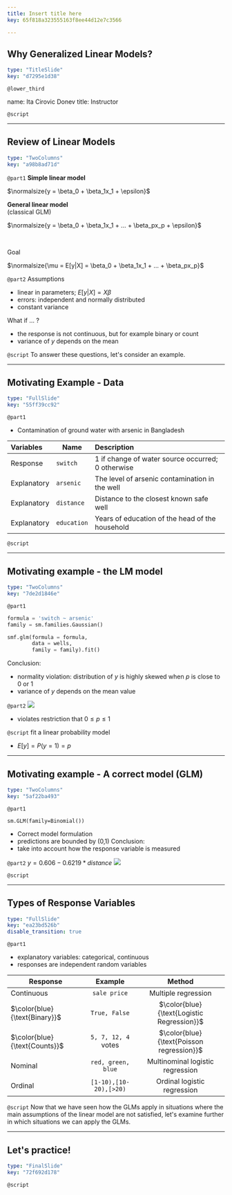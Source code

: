 ```yaml
---
title: Insert title here
key: 65f818a323555163f8ee44d12e7c3566

---
```

## Why Generalized Linear Models?

```yaml
type: "TitleSlide"
key: "d7295e1d38"
```

`@lower_third`

name: Ita Cirovic Donev
title: Instructor


`@script`



---
## Review of Linear Models

```yaml
type: "TwoColumns"
key: "a98b8ad71d"
```

`@part1`
**Simple linear model**  

$\normalsize{y = \beta_0 + \beta_1x_1 + \epsilon}$

**General linear model**  
(classical GLM)  

$\normalsize{y = \beta_0 + \beta_1x_1 + ... + \beta_px_p + \epsilon}$

&nbsp;

Goal   

$\normalsize{\mu = E[y|X] = \beta_0 + \beta_1x_1 + ... + \beta_px_p}$


`@part2`
Assumptions
- linear in parameters; $E[y|X]=X\beta$
- errors: independent and normally distributed
- constant variance

What if ... ?   
- the response is not continuous, but for example binary or count
- variance of $y$ depends on the mean


`@script`
To answer these questions, let's consider an example.


---
## Motivating Example - Data

```yaml
type: "FullSlide"
key: "55ff39cc92"
```

`@part1`
- Contamination of ground water with arsenic in Bangladesh

|Variables|Name|Description|
|:-|-|:-|
|Response|`switch`|1 if change of water source occurred; 0 otherwise|
|Explanatory|`arsenic`| The level of arsenic contamination in the well|
|Explanatory|`distance`| Distance to the closest known safe well|
|Explanatory|`education`|Years of education of the head of the household|


`@script`



---
## Motivating example - the LM model

```yaml
type: "TwoColumns"
key: "7de2d1846e"
```

`@part1`
```python
formula = 'switch ~ arsenic'
family = sm.families.Gaussian()

smf.glm(formula = formula, 
        data = wells, 
        family = family).fit()
```
Conclusion:
- normality violation: distribution  of $y$ is highly skewed when $p$ is close to 0 or 1
- variance of $y$ depends on the mean value


`@part2`
![](http://assets.datacamp.com/production/repositories/3864/datasets/4ee031be36efd84878e82ca015eaf4d2160217ce/Ch1_L1_Scatter_plot_LM_arsenic.png)

- violates restriction that $0 \le p \le 1$


`@script`
fit a linear probability model
- $E[y]=P(y=1)=p$


---
## Motivating example - A correct model (GLM)

```yaml
type: "TwoColumns"
key: "5af22ba493"
```

`@part1`
```
sm.GLM(family=Binomial())
```
- Correct model formulation
- predictions are bounded by (0,1)
Conclusion:
- take into account how the response variable is measured


`@part2`
$y = 0.606 - 0.6219*distance$
![](http://assets.datacamp.com/production/repositories/3864/datasets/846288f2ee857a9bdf6681e001d701ce6981487b/Ch1_L1_Scatter_plot_GLM_arsenic.png)


`@script`



---
## Types of Response Variables

```yaml
type: "FullSlide"
key: "ea23bd526b"
disable_transition: true
```

`@part1`
- explanatory variables: categorical, continuous
- responses are independent random variables

| Response    	| Example                                     	| Method                           	|
|-------------	|:-------------------------------------------:	|:---------------------------------:|
| Continuous  	| `sale price`                                  | Multiple regression             	| 
| $\color{blue}{\text{Binary}}$      	| `True, False`          | $\color{blue}{\text{Logistic Regression}}$              	|
| $\color{blue}{\text{Counts}}$      	| `5, 7, 12, 4` votes          | $\color{blue}{\text{Poisson regression}}$               	|
| Nominal 	    | `red, green, blue` 	                        | Multinominal logistic regression 	|
| Ordinal     	| `[1-10),[10-20),[>20)`                        | Ordinal logistic regression      	|


`@script`
Now that we have seen how the GLMs apply in situations where the main assumptions of the linear model are not satisfied, let's examine further in which situations we can apply the GLMs.


---
## Let's practice!

```yaml
type: "FinalSlide"
key: "72f692d178"
```

`@script`


